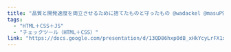 ```yaml
---
title: "品質と開発速度を両立させるために捨てたものと守ったもの @wadackel @masuP9"
tags:
  - "HTML＋CSS＋JS"
  - "チェックツール（HTML＋CSS）"
link: "https://docs.google.com/presentation/d/13QD86hxp0dB_xHkYcyLrFX1xNt0Vg4wsqIo8yeBQmFs/edit"
---
```

